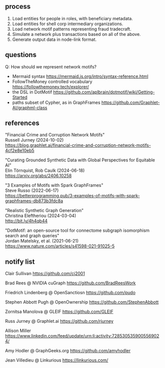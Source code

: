 
## process

  1. Load entities for people in roles, with beneficiary metadata.
  2. Load entities for shell corp intermediary organizations.
  3. Load network motif patterns representing fraud tradecraft.
  4. Simulate a network plus transactions based on all of the above.
  5. Generate output data in node-link format.


## questions

Q: How should we represent network motifs?

  - Mermaid syntax <https://mermaid.js.org/intro/syntax-reference.html>
  - FollowTheMoney controlled vocabulary <https://followthemoney.tech/explorer/>
  - the DSL in DotMotif <https://github.com/aplbrain/dotmotif/wiki/Getting-Started>
  - paths subset of Cypher, as in GraphFrames <https://github.com/Graphlet-AI/graphml-class>


## references

"Financial Crime and Corruption Network Motifs"  
Russell Jurney (2024-10-02)  
<https://blog.graphlet.ai/financial-crime-and-corruption-network-motifs-4cf2e8e10eb5>

"Curating Grounded Synthetic Data with Global Perspectives for Equitable AI"  
Elin Törnquist, Rob Caulk (2024-06-18)  
<https://arxiv.org/abs/2406.10258>

"3 Examples of Motifs with Spark GraphFrames"  
Steve Russo (2022-06-17)  
<https://betterprogramming.pub/3-examples-of-motifs-with-spark-graphframes-db873b3fdc8a>

"Realistic Synthetic Graph Generation"  
Christina Eleftheriou (2024-03-04)  
<http://bit.ly/4h4qb44>

"DotMotif: an open-source tool for connectome subgraph isomorphism search and graph queries"  
Jordan Matelsky, et al. (2021-06-21)  
<https://www.nature.com/articles/s41598-021-91025-5>


## notify list

Clair Sullivan
<https://github.com/cj2001>

Brad Rees @ NVIDIA cuGraph
<https://github.com/BradReesWork>

Friedrich Lindenberg @ OpenSanctiosn
<https://github.com/pudo>

Stephen Abbott Pugh @ OpenOwnership
<https://github.com/StephenAbbott>

Zornitsa Manolova @ GLEIF
<https://github.com/GLEIF>

Russ Jurney @ Graphlet.ai
<https://github.com/rjurney>

Allison Miller
<https://www.linkedin.com/feed/update/urn:li:activity:7285305359005569024/>

Amy Hodler @ GraphGeeks.org
<https://github.com/amyhodler>

Jean Villedieu @ Linkurious
<https://linkurious.com/>
